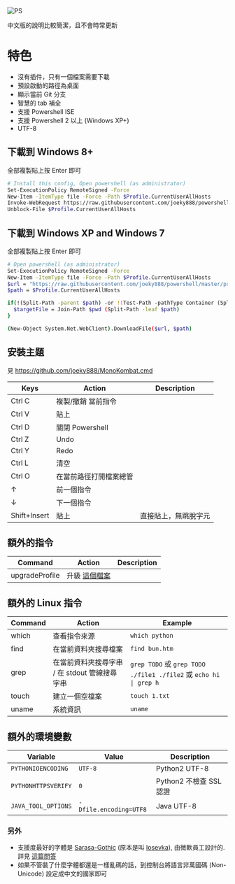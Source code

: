 ![PS](https://i.imgur.com/gjjWnCi.png)

中文版的說明比較簡潔，且不會時常更新

特色
=====
* 沒有插件，只有一個檔案需要下載
* 預設啟動的路徑為桌面
* 顯示當前 Git 分支
* 智慧的 tab 補全
* 支援 Powershell ISE
* 支援 Powershell 2 以上 (Windows XP+)
* UTF-8

## 下載到 Windows 8+

全部複製貼上按 Enter 即可

```sh
# Install this config, Open powershell (as administrator)
Set-ExecutionPolicy RemoteSigned -Force
New-Item -ItemType file -Force -Path $Profile.CurrentUserAllHosts
Invoke-WebRequest https://raw.githubusercontent.com/joeky888/powershell/master/profile.ps1 -o $Profile.CurrentUserAllHosts
Unblock-File $Profile.CurrentUserAllHosts
```

## 下載到 Windows XP and Windows 7

全部複製貼上按 Enter 即可

```sh
# Open powershell (as administrator)
Set-ExecutionPolicy RemoteSigned -Force
New-Item -ItemType file -Force -Path $Profile.CurrentUserAllHosts
$url = "https://raw.githubusercontent.com/joeky888/powershell/master/profile.ps1"
$path = $Profile.CurrentUserAllHosts

if(!(Split-Path -parent $path) -or !(Test-Path -pathType Container (Split-Path -parent $path))) {
  $targetFile = Join-Path $pwd (Split-Path -leaf $path)
}

(New-Object System.Net.WebClient).DownloadFile($url, $path)
```

## 安裝主題

見 https://github.com/joeky888/MonoKombat.cmd

| Keys      | Action                                                | Description |
| --------- | ----------------------------------------------------- | ----------- |
| Ctrl C    | 複製/撤銷 當前指令                                    | |
| Ctrl V    | 貼上                                                  | |
| Ctrl D    | 關閉 Powershell                                       | |
| Ctrl Z    | Undo                                                  | |
| Ctrl Y    | Redo                                                  | |
| Ctrl L    | 清空                                                  | |
| Ctrl O    | 在當前路徑打開檔案總管                                | |
| ↑         | 前一個指令                                            | |
| ↓         | 下一個指令                                            | |
| Shift+Insert  |  貼上                                             | 直接貼上，無跳脫字元 |

## 額外的指令

| Command           | Action                                                                                    | Description |
| ----------------- | ----------------------------------------------------------------------------------------- | ----------- |
| upgradeProfile    | 升級 [這個檔案](profile.ps1)                                                              |  |

## 額外的 Linux 指令

| Command           | Action                                                                                    | Example       |
| ----------------- | ----------------------------------------------------------------------------------------- | -------------                     |
| which             | 查看指令來源                                                                              | `which python`                    |
| find              | 在當前資料夾搜尋檔案                                                                      | `find bun.htm`                    |
| grep              | 在當前資料夾搜尋字串 / 在 stdout 管線搜尋字串                                             | `grep TODO` 或 `grep TODO ./file1 ./file2` 或 `echo hi \| grep h` |
| touch             | 建立一個空檔案                                                                            | `touch 1.txt`                     |
| uname             | 系統資訊                                                                                  | `uname`                           |

## 額外的環境變數

| Variable              | Value                                     | Description                   |
| --------------------- | ----------------------------------------- | ----------------------------- |
| `PYTHONIOENCODING`    | `UTF-8`                                   | Python2 UTF-8                 |
| `PYTHONHTTPSVERIFY`   | `0`                                       | Python2 不檢查 SSL 認證       |
| `JAVA_TOOL_OPTIONS`   | ` -Dfile.encoding=UTF8 `                  | Java UTF-8                    |

### 另外

* 支援度最好的字體是 [Sarasa-Gothic](https://github.com/be5invis/Sarasa-Gothic/releases) (原本是叫 [Iosevka](https://github.com/be5invis/Iosevka/releases)), 由微軟員工設計的. 詳見 [這篇問答](https://www.zhihu.com/question/19637242/answer/41116173)
* 如果不管裝了什麼字體都還是一樣亂碼的話，到控制台將語言非萬國碼 (Non-Unicode) 設定成中文的國家即可
